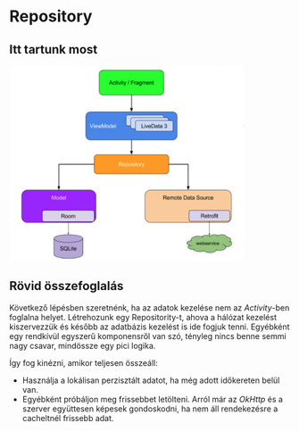 # Repository

## Itt tartunk most

<img src="https://raw.githubusercontent.com/AppCraft-Projects/bgg-demo-app/docs/docs/img/architecture-components-full-repository.png" width="420">

## Rövid összefoglalás

Következő lépésben szeretnénk, ha az adatok kezelése nem az *Activity*-ben foglalna helyet. Létrehozunk egy Repositority-t, ahova a hálózat kezelést kiszervezzük és később az adatbázis kezelést is ide fogjuk tenni. Egyébként egy rendkívül egyszerű komponensről van szó, tényleg nincs benne semmi nagy csavar, mindössze egy pici logika.

Így fog kinézni, amikor teljesen összeáll:

* Használja a lokálisan perzisztált adatot, ha még adott időkereten belül van.
* Egyébként próbáljon meg frissebbet letölteni. Arról már az *OkHttp* és a szerver együttesen képesek gondoskodni, ha nem áll rendekezésre a cacheltnél frissebb adat.